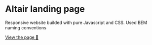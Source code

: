 # Altair landing page

Responsive website builded with pure Javascript and CSS. Used BEM naming conventions

[View the page :eyes:](https://crucials.github.io/altair-landing-page)
